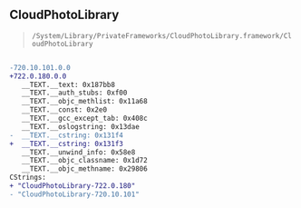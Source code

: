 ## CloudPhotoLibrary

> `/System/Library/PrivateFrameworks/CloudPhotoLibrary.framework/CloudPhotoLibrary`

```diff

-720.10.101.0.0
+722.0.180.0.0
   __TEXT.__text: 0x187bb8
   __TEXT.__auth_stubs: 0xf00
   __TEXT.__objc_methlist: 0x11a68
   __TEXT.__const: 0x2e0
   __TEXT.__gcc_except_tab: 0x408c
   __TEXT.__oslogstring: 0x13dae
-  __TEXT.__cstring: 0x131f4
+  __TEXT.__cstring: 0x131f3
   __TEXT.__unwind_info: 0x58e8
   __TEXT.__objc_classname: 0x1d72
   __TEXT.__objc_methname: 0x29806
CStrings:
+ "CloudPhotoLibrary-722.0.180"
- "CloudPhotoLibrary-720.10.101"

```
